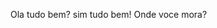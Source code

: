 Ola tudo bem?
sim tudo bem!
Onde voce mora?
<!---
ramonlibras/ramonlibras is a ✨ special ✨ repository because its `README.md` (this file) appears on your GitHub profile.
You can click the Preview link to take a look at your changes.
--->
